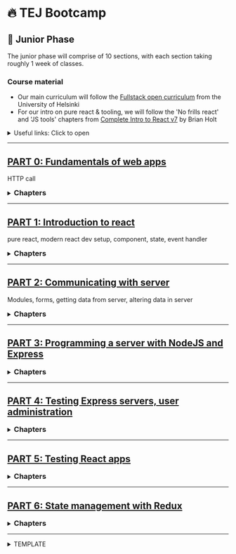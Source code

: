 # 🔥 TEJ Bootcamp

## 💚 Junior Phase

The junior phase will comprise of 10 sections, with each section taking roughly 1 week of classes.

### Course material

- Our main curriculum will follow the [Fullstack open curriculum](https://fullstackopen.com/en/) from the University of Helsinki
- For our intro on pure react & tooling, we will follow the 'No frills react' and 'JS tools' chapters from [Complete Intro to React v7](https://btholt.github.io/complete-intro-to-react-v7) by Brian Holt

<details><summary>Useful links: Click to open</summary>

- [git basics](https://git-scm.com/book/en/v2)

</details>

---

## [PART 0: Fundamentals of web apps](https://fullstackopen.com/en/part0/fundamentals_of_web_apps)

HTTP call

<details><summary><h3 style="display:inline">Chapters</h3></summary>

<details><summary>Part 0-b</summary>

**_TO-LEARN:_**

- HTTP call

**_PRE-WORK:_**

- [PART 0: Read only the 'HTTP GET' section](https://fullstackopen.com/en/part0/fundamentals_of_web_apps)

**_TO-STUDY:_**

- [PART 0-b: HTTP request](https://fullstackopen.com/en/part0/fundamentals_of_web_apps#http-get)

**_LECTURE-VIDEO:_**

- [Exercise web sequence diagrams](https://youtu.be/ycQnptR5qj8)

**_TO-DO:_**

- [0.4-0.6](https://fullstackopen.com/en/part0/fundamentals_of_web_apps#exercises-0-1-0-6)

_Instructions for TO-DO_

1. create a new git repository called `fullstackopen` in your local computer
1. create a repository in github to push your local `fullstackopen`
1. create a folder called `part0` inside `fullstackopen`
1. create separate files to put your sequence diagrams for exercises 0.4 to 0.6

</details>

</details>

---

## [PART 1: Introduction to react](https://fullstackopen.com/en/part1)

pure react, modern react dev setup, component, state, event handler

<details><summary><h3 style="display:inline">Chapters</h3></summary>

<details><summary>Part 1-a</summary>

**_TO-LEARN:_**

- pure react
- modern react dev setup

**_PRE-WORK:_**

- [watch this video on eventloop](https://www.youtube.com/watch?v=8aGhZQkoFbQ)

**_TO-STUDY:_**

- [Complete Intro to React v7: Pure react](https://btholt.github.io/complete-intro-to-react-v7/lessons/no-frills-react/pure-react)
- [Complete Intro to React v7: JS tools](https://btholt.github.io/complete-intro-to-react-v7/lessons/js-tools/npm)
- [PART 1-a: Intro to React](https://fullstackopen.com/en/part1/introduction_to_react)

**_LECTURE-VIDEO:_**

- [Pure react](https://youtu.be/Pzkcxt9j23U)

**_TO-DO:_**

- [1.1-1.2](https://fullstackopen.com/en/part1/introduction_to_react#exercises-1-1-1-2)

_Instructions for TO-DO_

1. in the `fullstackopen` repository, create a folder called `part1` inside `fullstackopen`
1. create folder called `courseinfo` inside of `part1` to put your code for exercise 1.1-1.2
   - You can create `courseinfo` project either by using `parcel`, as we did for the class today. You can clone this [starter kit](https://github.com/TEJ-Fellowship/react-start-kit)
   - Or you can create `courseinfo` project using `create-react-app` as described in the [`introduction to react`](https://fullstackopen.com/en/part1/introduction_to_react) section of the course

_note_: You will need to delete the `.git` directory inside the clone

</details>

<details><summary>Part 1-b</summary>

**_TO-LEARN:_**

- React concepts: component, JSX, props

**_PRE-WORK:_**

- master these Array methods: [Map](https://developer.mozilla.org/en-US/docs/Web/JavaScript/Reference/Global_Objects/Array/map), [Filter](https://developer.mozilla.org/en-US/docs/Web/JavaScript/Reference/Global_Objects/Array/filter), [Reduce](https://developer.mozilla.org/en-US/docs/Web/JavaScript/Reference/Global_Objects/Array/reduce), [forEach](https://developer.mozilla.org/en-US/docs/Web/JavaScript/Reference/Global_Objects/Array/forEach), [Includes](https://developer.mozilla.org/en-US/docs/Web/JavaScript/Reference/Global_Objects/Array/includes), [Some](https://developer.mozilla.org/en-US/docs/Web/JavaScript/Reference/Global_Objects/Array/some), [Every](https://developer.mozilla.org/en-US/docs/Web/JavaScript/Reference/Global_Objects/Array/every)

**_TO-STUDY:_**

- [PART 1-b: Javascript](https://fullstackopen.com/en/part1/java_script)

**_LECTURE-VIDEO:_**

- [Components with props, dev setup, JSX](https://youtu.be/xBJBrULUm0E)

**_TO-DO:_**

- [1.3-1.5](https://fullstackopen.com/en/part1/java_script#exercises-1-3-1-5)

_Instructions for TO-DO_

1. in the `fullstackopen/part1/courseinfo` repository, continue to put your code for exercise 1.3-1.5

</details>

<details><summary>Part 1-c</summary>

**_TO-LEARN:_**

- stateful component
- event handler

**_TO-STUDY:_**

- [PART 1-c: Component state, event handlers](https://fullstackopen.com/en/part1/component_state_event_handlers)

**_LECTURE-VIDEO:_**

- [Starting a react project](https://youtu.be/BGrie4SO-88)
- [Component manual re-render](https://youtu.be/6RCRVL7Z-Nc)
- [React state](https://youtu.be/uCGdWjuhhg4)
- [React event handling](https://youtu.be/x0vodxNdm0c)

**_TO-DO:_**

- [1.6-1.14](https://fullstackopen.com/en/part1/a_more_complex_state_debugging_react_apps#exercises-1-6-1-14)

</details>

<details><summary>Part 1-d</summary>

**_TO-LEARN:_**

- a more complex state
  - array, object in state: don't mutate state!
- conditional rendering of component
- debugging React apps

**_TO-STUDY:_**

- [PART 1-d: A more complex state, debugging React apps](https://fullstackopen.com/en/part1/a_more_complex_state_debugging_react_apps)

**_LECTURE-VIDEO:_**

- [Using array in state](https://youtu.be/2F7NNlAe68g)
- [Conditional rendering in component](https://youtu.be/uCGdWjuhhg4)
- [React Class, debugging, and notes on hooks](https://youtu.be/a6VNdOtzd8w)
- [Exercise 1.1 to 1.14 guide](https://youtu.be/H18zHpNDKwg)

**_TO-DO:_**

- [1.6-1.14](https://fullstackopen.com/en/part1/a_more_complex_state_debugging_react_apps#exercises-1-6-1-14)

</details>

</details>

---

## [PART 2: Communicating with server](https://fullstackopen.com/en/part2)

Modules, forms, getting data from server, altering data in server

<details><summary><h3 style="display:inline">Chapters</h3></summary>

<details><summary>Part 2-a</summary>

**_PRE-WORK:_**

- [watch at least first 3 parts of this youtube playlist](https://www.youtube.com/playlist?list=PL0zVEGEvSaeEd9hlmCXrk5yUyqUag-n84)

**_TO-LEARN:_**

- rendering collection [Array or Object]
  - don't mutate state! especially if state is Array or Object
- Array.map
- Array.reduce
- debugging React apps
  - use console through all components & calls
  - most common problems
    - the props are expected to be of a different type,
    - or called with a different name than they actually are, and destructuring fails as a result

**_TO-STUDY:_**

- [PART 2-a: Rendering a collection, modules](https://fullstackopen.com/en/part2/rendering_a_collection_modules)

**_LECTURE-VIDEO:_**

- [Using Array.map to show data in React](https://youtu.be/Mpk_FVc8A0Q)
- [Using key in React lists, and further debugging notes](https://youtu.be/-Qg0t48bWNA)

**_TO-DO:_**

- [2.1-2.5](https://fullstackopen.com/en/part2/rendering_a_collection_modules#exercises-2-1-2-5)

</details>

<details><summary>Part 2-b</summary>

**_TO-LEARN:_**

**Main concepts**

- controlled component
- filtering displayed elements

**Side notes**

- form onSubmit event handler needs event.preventDefault()
- form in App
- controlled component: using onChange
- ternary expression
- Map.filter

**_TO-STUDY:_**

- [PART 2-b: Forms](https://fullstackopen.com/en/part2/forms)

**_LECTURE-VIDEO:_**

- [Getting started with create react app to part2-a](https://youtu.be/JM0sv09GIwc)
- [Controlled component](https://youtu.be/KDzgcoe4KUg)
- [From controlled component to add to list](https://youtu.be/DCcOnuY9a-o)
- [Filtering notes](https://youtu.be/GtgBC_bUMYI)

**_TO-DO:_**

- [2.6-2.10](https://fullstackopen.com/en/part2/forms#exercises-2-6-2-10)

</details>

<details><summary>Part 2-c</summary>

**_TO-LEARN:_**

- getting data from server
  - using [JSON Server](https://medium.com/codingthesmartway-com-blog/create-a-rest-api-with-json-server-36da8680136d) to simulate server
- understanding [promises](https://developer.mozilla.org/en-US/docs/Web/JavaScript/Guide/Using_promises)
- using [Axios](https://axios-http.com/docs/intro) to call server
- [effect hooks](https://reactjs.org/docs/hooks-effect.html)

**_TO-STUDY:_**

- [PART 2-c: Getting data from server](https://fullstackopen.com/en/part2/getting_data_from_server)

**_LECTURE-VIDEO:_**

- [Changing data source in frontend to come from backend](https://youtu.be/JM0sv09GIwc)
- [Setting up json server](https://youtu.be/D6ClUvVAkrk)
- [Using Axios in frontend to access data from backend](https://youtu.be/wSGw6JUFcPU)
- [Understanding promises and async nature of axios](https://youtu.be/olCyK-TXO34)
- [Using useEffect to call axios from React component](https://youtu.be/izc1acO3eUc)

**_TO-DO:_**

- [2.11-2.14](https://fullstackopen.com/en/part2/getting_data_from_server#exercises-2-11-2-14)

</details>

<details><summary>Part 2-d</summary>

**_TO-LEARN:_**

- understanding [REST](https://www.codecademy.com/article/what-is-crud)
  - routes
  - CRUD (Create, Read, Update, Delete) actions on REST routes
  - [Axios methods corresponding to CRUD actions](https://www.freecodecamp.org/news/axios-react-how-to-make-get-post-and-delete-api-requests/)
- Sending data to the Backend Server
  - [creating new data](https://fullstackopen.com/en/part2/altering_data_in_server#sending-data-to-the-server)
  - [updating existing data using Axios.put](https://fullstackopen.com/en/part2/altering_data_in_server#changing-the-importance-of-notes)
  - [handling Error in Promise using Promise.catch](https://fullstackopen.com/en/part2/altering_data_in_server#promises-and-errors)

**Side notes**

- Array.find
- Review
  - Array.map
  - Array.filter

**_TO-STUDY:_**

- [PART 2-d: Altering data in server](https://fullstackopen.com/en/part2/altering_data_in_server)

**_LECTURE-VIDEO:_**

- [Using axios post to create note in backend](https://youtu.be/8ioBv5Rfo3A)
- [Using axios put to update note in backend](https://youtu.be/UuOC69taFxo)
- [Refactoring axios services](https://youtu.be/W3sTMbbTMkw)
- [Handling axios errors in catch block](https://youtu.be/AOgQXnk1LzE)
- [Debugging openweather map api key](https://youtu.be/aByLiib_Zks)

**_TO-DO:_**

- [2.15-2.18](https://fullstackopen.com/en/part2/altering_data_in_server#exercises-2-15-2-18)

</details>

<details><summary>Part 2-e</summary>

**_TO-LEARN:_**

- adding styles to React app
  - importing style file into JS project
  - CSS rules = selector + declerations
  - class selectors in JSX
- error message in it's own React component
  - activating error component by setting error message
- adding inline style in JSX

**_TO-STUDY:_**

- [PART 2-e: Adding styles to React app](https://fullstackopen.com/en/part2/adding_styles_to_react_app)

**_LECTURE-VIDEO:_**

- [Inline styles](https://youtu.be/_YD5VllKoXg)
- [Using a css file to style Notification component](https://youtu.be/knzBgD0vqwg)
- [Creating dynamic error message from catch block](https://youtu.be/hGK0Cx0Kbjk)

**_TO-DO:_**

- [2.19-2.20](https://fullstackopen.com/en/part2/adding_styles_to_react_app#exercises-2-19-2-20)

</details>

</details>

---

## [PART 3: Programming a server with NodeJS and Express](https://fullstackopen.com/en/part3)

<details><summary><h3 style="display:inline">Chapters</h3></summary>

<details><summary>Part 3-a</summary>

**_TO-LEARN:_**

- creating a simple Node project that runs in Node environment
- running a simple web server
- using Express library to build a more developer friendly web server
- using nodemon to run node
- defining routes in Express
  - CRUD functionality in Express routes
- Middleware
  - writing our own middleware

**Side notes**

- [difference between ES6 modules vs CommonJS syntax](https://www.freecodecamp.org/news/modules-in-javascript/)
- [what is JSON?](https://developer.mozilla.org/en-US/docs/Learn/JavaScript/Objects/JSON)
- [what does the version number in npm library mean?](https://fullstackopen.com/en/part3/node_js_and_express#express)
- [VSCode REST client](https://fullstackopen.com/en/part3/node_js_and_express#the-visual-studio-code-rest-client)
- [Math.max](https://developer.mozilla.org/en-US/docs/Web/JavaScript/Reference/Global_Objects/Math/max)

**_PRE-WORK:_**

**_TO-STUDY:_**

- [PART 3-a: Node.js and Express](https://fullstackopen.com/en/part3/node_js_and_express)

**_LECTURE-VIDEO:_**

- [creating a simple express server](https://youtu.be/fpo5GhzII5k)
  1. create new project `node-server`
  2. convert it to git repo and commit to github
  3. create an npm project inside by `npm init -y1
  4. create express server, serving on root url '/', listening on port 3001
- [serving on the '/notes' route for a 'get' method request](https://youtu.be/hPoKXqRGzOY)
  1. install nodemon as dev dependency to run node server by hot reload on code changes
  2. install cors to serve requests coming from different urls
  3. create an express route on `/notes` url for `get` request and serve it an array of notes in json format
- [side note on REST and JSON](https://youtu.be/wWBL98cfhLg)
- [creating the '/notes/:id' route for a 'get' method request](https://youtu.be/ibURgdt3CiA)
  1. create a new get route at `/notes/:id`
  2. respond with the json object of the note at that id
  3. if no notes are available at the id, then set status to 404 and return a friendly error message
- [creating the '/notes/:id' route for a 'delete' method request](https://youtu.be/ty3a-9HDW9s)
  1. create a new delete route at `/notes/:id`
  2. respond with 204 status code, and no body
  3. install `REST Client` extension
  4. create file `requests/my_requests.rest` to store the REST requests
- [creating the '/notes' route for a 'post' method request](https://youtu.be/N_JiJhyo84Q)
  1. create a new post route at `/notes`
  2. use express.json() to read json objects in the request
  3. use the json object in request to create a new post in the backend
  4. respond with status 201 created and return the newly created note object
- [creating middleware](https://youtu.be/CtN_ckGzifk)
  1. create a middleware at the top of the express server to log method, path, and body
  2. creat a middleware at the end of the express server (just before app.listen) to send a 404 not found to all paths that are not handled by the app

**_TO-DO:_**

- [3.1-3.6](https://fullstackopen.com/en/part3/node_js_and_express#exercises-3-1-3-6)
- [3.7-3.8](https://fullstackopen.com/en/part3/node_js_and_express#exercises-3-7-3-8)

</details>

<details><summary>Part 3-b</summary>

**_TO-STUDY:_**

- [PART 3-b: Deploying app to internet](https://fullstackopen.com/en/part3/deploying_app_to_internet)

**_TO-LEARN:_**

- [serving static files from server](https://fullstackopen.com/en/part3/deploying_app_to_internet#serving-static-files-from-the-backend)
- [including frontend code on server](https://fullstackopen.com/en/part3/deploying_app_to_internet#frontend-production-build)
- [deploying app to a cloud platform (e.g. Heroku)](https://fullstackopen.com/en/part3/deploying_app_to_internet#application-to-the-internet)
- [streamlining the deployment](https://fullstackopen.com/en/part3/deploying_app_to_internet#streamlining-deploying-of-the-frontend)

**Side notes**

- [CORS](https://fullstackopen.com/en/part3/deploying_app_to_internet#same-origin-policy-and-cors)
- [setting up proxy on react app](https://fullstackopen.com/en/part3/deploying_app_to_internet#proxy)
- [how the current set-up after part3-b looks](https://fullstackopen.com/en/part3/deploying_app_to_internet#the-whole-app-to-internet)

**_LECTURE-VIDEO:_**

- [serving frontend static files from node server](https://youtu.be/4mQUK71WaFU)
  1. build react app for serving from web server
  2. include the build folder in your node application
  3. instruct node server to serve the static files from the build folder
- [modify frontend backend code to run in cloud](https://youtu.be/PTlSqtGJHJU)
  1. in react app, change the baseurl to a relative url
  2. in node server, read the PORT value from environment if available
- [deploy fullstack app to Heroku](https://youtu.be/iuUGZY7pqsE)
  1. create a Heroku account at https://devcenter.heroku.com/
  2. globally install heroku npm library
  3. if node server is not on its own repository, then create a separate repo for node server
  4. add a Procfile with instructions for Heroku
  5. create Heroku app to deploy your project to
  6. push your code to the Heroku remote git server
- [streamline deploying frontend and backend code to Heroku](https://youtu.be/qKfxe6uvQ6E)
  1. in node server repository, add npm script to build the react app and copy it to server repo
  2. add npm script to deploy to Heroku
  3. add npm script that combines all steps to build, copy, git commit, and deploy to Heroku
- [add proxy to react-app](https://youtu.be/YptUn1bG1T4)
  1. configure proxy url to setup node server in the react-app

**_TO-DO:_**

- [3.9-3.11](https://fullstackopen.com/en/part3/deploying_app_to_internet#exercises-3-9-3-11)

</details>

<details><summary>Part 3-c: Saving data to MongoDB</summary>

- [PART 3-c: Saving data to MongoDB](https://fullstackopen.com/en/part3/saving_data_to_mongo_db)

**_LECTURE-VIDEO:_**

- [introduction to mongodb](https://youtu.be/vgmX9Az-k80)
- [setting up mongo database in mongodb.com](https://youtu.be/9TZ-nrXNGrs)
  1. [create a free account in mongodb.com](https://fullstackopen.com/en/part3/saving_data_to_mongo_db#mongo-db)
  2. create database userid and password
  3. set network setting to allow access from anywhere
  4. get the connection string to your database
- [using mongoose to set up a practice application](https://youtu.be/AxrS9Aq_i3I)
  1. npm install mongoose
  2. create a new mongo.js file in your repo to create practice application
  3. put all the mongodb code using mongoose for `Note`:
  - [create a schema for Note](https://fullstackopen.com/en/part3/saving_data_to_mongo_db#schema)
  - use the schema to create a model for Note
  - [use the Note model to create and save a Note object into mongodb](https://fullstackopen.com/en/part3/saving_data_to_mongo_db#creating-and-saving-objects)
  - [write code to fetch data frome `notes` collection using the `Note` model](https://fullstackopen.com/en/part3/saving_data_to_mongo_db#fetching-objects-from-the-database)
- [connect the notes-server to the database](https://youtu.be/gv2kD-zq5e4)
  1. [fetch db connection from environment:](https://fullstackopen.com/en/part3/saving_data_to_mongo_db#backend-connected-to-a-database)
  - for localhost: create a .env file to store the db connection string (add it to .gitignore)
  - for heroku: configure db connection string in heroku `Config Vars`
  2. [create separate module to put database configuration](https://fullstackopen.com/en/part3/saving_data_to_mongo_db#database-configuration-into-its-own-module)
  3. [get data from database in the `/notes` route for `get` method](https://fullstackopen.com/en/part3/saving_data_to_mongo_db#backend-connected-to-a-database)
- [more node express routes configured through database](https://youtu.be/gsYmmlGrTUw)
  1. [rewrite `/notes` route for `post` method](https://fullstackopen.com/en/part3/saving_data_to_mongo_db#using-database-in-route-handlers)
  1. [rewrite `/notes/:id` route for `get` method](https://fullstackopen.com/en/part3/saving_data_to_mongo_db#using-database-in-route-handlers)
  1. [error handling](https://fullstackopen.com/en/part3/saving_data_to_mongo_db#error-handling)
  1. [moving error handling to middleware](https://fullstackopen.com/en/part3/saving_data_to_mongo_db#moving-error-handling-into-middleware)
  1. [rewrite `/notes/:id` route for `delete` method](https://fullstackopen.com/en/part3/saving_data_to_mongo_db#other-operations)
  1. [write `/notes/:id` route for `put` method](https://fullstackopen.com/en/part3/saving_data_to_mongo_db#other-operations)

**_TO-DO:_**

- [3.12](https://fullstackopen.com/en/part3/saving_data_to_mongo_db#exercise-3-12)
- [3.13-3.14](https://fullstackopen.com/en/part3/saving_data_to_mongo_db#exercises-3-13-3-14)
- [3.15-3.18](https://fullstackopen.com/en/part3/saving_data_to_mongo_db#exercises-3-15-3-18)

</details>

<details><summary>Part 3-d: Validation and ESLint</summary>

- [PART 3-d: Validation and ESLint](https://fullstackopen.com/en/part3/validation_and_es_lint)

**_LECTURE-VIDEO:_**

- [about environment variables](https://youtu.be/3dw7bmLsXAc)
- [mongoose schema validation](https://youtu.be/hE4vlHSSFkU)
  1. create a mongoose schema validation for `content` field in noteSchema
  2. in the note post route, catch the error in note.save
  3. put the error handler in the error handling middleware
  4. catch and display the error in the notes react app
- [mongoose schema validation while updating](https://youtu.be/JU4DzgyKIyI)
  1. in the note update route, configure it to also throw schema validation errors
  2. why schema based validation is better than logical error handling in code
  3. setting heroku config variables through the command line
- [linting and prettier setup and configurations](https://youtu.be/kqR3hAeg6-g)
  1. install prettier, eslint, and other dev dependencies for linting and formatting
  2. setup the VSCode extensions for prettier and eslint
  3. setup config files for eslint and prettier
  4. create eslint rule to show warning for console.log
  5. create eslint ignore config file
  6. difference between formatting (prettier) vs code linting (eslint)

**_TO-DO:_**

- [3.19-3.21](https://fullstackopen.com/en/part3/validation_and_es_lint#exercises-3-19-3-21)
- [3.22](https://fullstackopen.com/en/part3/validation_and_es_lint#exercise-3-22)

</details>

</details>

---

## [PART 4: Testing Express servers, user administration](https://fullstackopen.com/en/part4)

<details><summary><h3 style="display:inline">Chapters</h3></summary>
<details><summary>Part 4-a: Structure of backend application, introduction to testing</summary>

- [Part 4-a : Structure of backend application, introduction to testing](https://fullstackopen.com/en/part4/structure_of_backend_application_introduction_to_testing)

**_LECTURE-VIDEO:_**

- [Code refactoring](https://youtu.be/IJytft-UX6Q)
  1. [refactor config, logger, and middleware to `utils` folder](https://fullstackopen.com/en/part4/structure_of_backend_application_introduction_to_testing#project-structure)
- [Refactoring Node express Router](https://youtu.be/yrTAJAT-QCw)
  1. refactor all the `notes` routes to `controllers/notes.js`
- [Testing Node application](https://youtu.be/WMI7Qu1kqhM)
  1. install jest in dev dependency (npm install --save-dev jest)
  2. define npm script to run jest and specify the execution environment is node
  3. unit testing(use of test(),describe())
- [Notes on rest parameters, node http module, types of exports, route middleware](https://youtu.be/QI7s6Cm6Msk)
  - [rest parameters](https://developer.mozilla.org/en-US/docs/Web/JavaScript/Reference/Functions/rest_parameters)
  - [node http module vs express](https://stackoverflow.com/questions/38176214/why-do-some-developer-use-http-and-express-to-create-the-server)
  - [express router middleware](https://expressjs.com/en/guide/using-middleware.html)

**_TO-DO:_**

- [4.1-4.2](https://fullstackopen.com/en/part4/structure_of_backend_application_introduction_to_testing#exercises-4-1-4-2)
- [4.3-4.7](https://fullstackopen.com/en/part4/structure_of_backend_application_introduction_to_testing#exercises-4-3-4-7)

</details>

<details><summary>Part 4-b: Testing the backend</summary>

- [PART 4-b: Testing the backend](https://fullstackopen.com/en/part4/testing_the_backend)

**_LECTURE-VIDEO:_**

- [Setting up test environment](https://youtu.be/iIuu3SSWnGc)
  1. [set up NODE_ENV for different environments](https://fullstackopen.com/en/part4/testing_the_backend#test-environment)
  - set up cross-env, if required for windows
  2. [use supertest to connect to api without starting node server, then write tests for](https://fullstackopen.com/en/part4/testing_the_backend#supertest)
  - get all notes
  - checking length of notes
  - checking content of one note
- [initialize database before test](https://youtu.be/o63KJxjzDok)
  1. [include the `beforeEach` block](https://fullstackopen.com/en/part4/testing_the_backend#initializing-the-database-before-tests)
  2. modify tests written above to use the database initialization values
- [async/await syntax](https://youtu.be/Fob_yhLmFIc)
  1. [refactor notesRouter.get for '/api/notes' to async/await](https://fullstackopen.com/en/part4/testing_the_backend#async-await-in-the-backend)
  - run tests to make sure it is still working correctly
- [write test then refactor notesRouter.post to async/await](https://youtu.be/bFNIu7d9CqM)
  1. [write test then refactor notesRouter.post to async/await](https://fullstackopen.com/en/part4/testing_the_backend#more-tests-and-refactoring-the-backend)
  - write the test cases to test different scenario
  - run tests to make sure code is currently working
  2. create helper functions for some common functions required for testing
  - refactor tests to use helper functions
  - refactor notesRouter.post to use async / await syntax
  - run test to make sure code is still working after refactoring
  3. [continue refactoring notesRouter.get single note, and notesRouter.delete routes to use async/await](https://fullstackopen.com/en/part4/testing_the_backend#error-handling-and-async-await)
- [Optimizing the beforeEach function](https://youtu.be/jqVF_NLMsSA)
  1. [use Promise.all to await for an array of promises to resolve](https://fullstackopen.com/en/part4/testing_the_backend#optimizing-the-before-each-function)
  2. [refactor tests to use describe block to group tests](https://fullstackopen.com/en/part4/testing_the_backend#refactoring-tests)

**_TO-DO:_**

- [4.8-4.12](https://fullstackopen.com/en/part4/testing_the_backend#exercises-4-8-4-12)
- [4.13-4.14](https://fullstackopen.com/en/part4/testing_the_backend#exercises-4-13-4-14)

</details>

<details><summary>Part 4-c: User administration</summary>

[PART 4-c: User administration](https://fullstackopen.com/en/part4/user_administration)

**_LECTURE-VIDEO:_**

- [Setting up Mongo DB for Note to User relationship](https://youtu.be/HshcFKMxKvs)
  1. [set up Mongoose schema for `User`](https://fullstackopen.com/en/part4/user_administration#mongoose-schema-for-users)
  2. modify `Note` Mongoose schema to refer to `User` who created the Note
- [Creating users](https://youtu.be/75b9Yjdid1c)
  1. [install bcrypt library to create one-way hash of the password](https://fullstackopen.com/en/part4/user_administration#creating-users)
  2. create new router for `users` that handles REST api requests related to `users`
  - create `users` router
  - include `users` router in app.js
  - in `users` router, write POST method to create new user
  3. write test case for user creation
  - first, write `usersInDb` helper function to get all users from DB
  - write test case for user creation with new username, utilizing `usersInDb` helper function
  - running the test should pass
  4. practice Test Driven Development to add functionality to creating new user
  - write test case for user creation with existing username
  - running the test should fail, as we expect status code 400, but as of now our code returns 201 created
  - adjust create new user function to check for existing username
  - running the test should now pass
  5. in `users` router, write route handler for GET method for all users
- [Update new note creation to include user that created the note](https://youtu.be/q_4xcyJ5cNA)
  1. [update route handler for POST method for new note](https://fullstackopen.com/en/part4/user_administration#creating-a-new-note)
  - include user.\_id in the created note's `user` field
  - append the newly created note.\_id to the user's `notes` field
  2. [update users and notes route handlers to populate full data](https://fullstackopen.com/en/part4/user_administration#populate)
  - update GET all users route handler to `populate` the full notes that the user has created
  - user `populate parameters` to only include the fields that we want
  - update GET all notes route handler to `populate` required user fields

**_TO-DO:_**

Nothing!!

</details>

<details><summary>Part 4-d: Token authentication</summary>

[PART 4-d: Token authentication](https://fullstackopen.com/en/part4/token_authentication)

**_LECTURE-VIDEO:_**

- [Principles of token based authentication](https://youtu.be/CzekTh2A5O8)
  1. [understanding token based authentication sequence diagram](https://fullstackopen.com/en/part4/token_authentication)
  2. implement logging in function
  - npm install jsonwebtoken
  - create new router for `login` that handles REST api requests related to `login`
  - add the `login` router in app.js
  - add `SECRET` value to `.env` file that will be used by jsonwebtoken to sign the token
  - test logging in using VS Code REST-client
- [Creating new notes with logged in user](https://youtu.be/fTohbhJwvg0)
  1. [change the POST new note handler to only allow logged in users](https://fullstackopen.com/en/part4/token_authentication#limiting-creating-new-notes-to-logged-in-users)
  2. test creation of new note with token using VS Code REST-client
  - write VS Code REST-client code to login
  - write VS Code REST-client code to POST new note, including token returned from login
  3. [implement error handling](https://fullstackopen.com/en/part4/token_authentication#error-handling)
  - update `errorHandler` middleware to handle `ValidationError` and `JsonWebTokenError`
- [Problems of Token-based authentication](https://youtu.be/_sVk3vSt0Fw)
  1. [put time limit for the validity period of token](https://fullstackopen.com/en/part4/token_authentication#problems-of-token-based-authentication)
  2. update `errorHandler` middleware to handle `TokenExpiredError`
  3. [end notes](https://fullstackopen.com/en/part4/token_authentication#end-notes)

**_TO-DO:_**

- [4.15-4.23](https://fullstackopen.com/en/part4/token_authentication#exercises-4-15-4-23)

</details>

</details>

---

## [PART 5: Testing React apps](https://fullstackopen.com/en/part5)

<details><summary><h3 style="display:inline">Chapters</h3></summary>

<details><summary>Part 5-a: Login in frontend</summary>

- [PARTPart 5-a: Login in frontend](https://fullstackopen.com/en/part5/login_in_frontend)

**_LECTURE-VIDEO:_**

- [Handling login](https://youtu.be/eKpcEvatJ1s)
  1. [in App.js, add a form for login using controlled input fields for userid and password](https://fullstackopen.com/en/part5/login_in_frontend#handling-login)
  2. write function `handleLogin` to handle `onSubmit` for the login form
  3. write login service to call login api
  4. call login service from `handleLogin` App.js
  5. in App.js, convert login and note posting forms into functions
  6. conditionally call the forms based on whether user is logged in
- [Creating new notes](https://youtu.be/iGSjWaOUEDc)
  1. [set up `notes.js` service to use token from login response as the `Authorization` header in the notes creation request header](https://fullstackopen.com/en/part5/login_in_frontend#creating-new-notes)
  2. in App.js `handleLogin` function, `setToken` after login is sucessful
  3. the functionality to `add note` from the react app should work again
- [Saving login information in the browser](https://youtu.be/fYX5A3FWI2Q)
  1. [in `handleLogin` call `window.localStorage.setItem` to store user data in local storage](https://fullstackopen.com/en/part5/login_in_frontend#saving-the-token-to-the-browsers-local-storage)
  - remember to use `JSON.stringify` to convert JS object to string
  2. in `App.js`, write a useEffect hook that will read user data from local storage if available when application loads
  - remember to use `JSON.parse` to convert string to JS object
  3. [possible cross site scripting problems when using local storage](https://fullstackopen.com/en/part5/login_in_frontend#a-note-on-using-local-storage)

**_TO-DO:_**

- [5.1-5.4](https://fullstackopen.com/en/part5/login_in_frontend#exercises-5-1-5-4)

</details>

<details><summary>Part 5-b: props.children and proptypes</summary>

- [Part 5-b: props.children and proptypes](https://fullstackopen.com/en/part5/props_children_and_proptypes)

**_LECTURE-VIDEO:_**

- [Using props.children to create a generic Togglable component to control visibility of components](https://youtu.be/DvFC83TTwu8)
  1. [move login form to it's own component, LoginForm](https://fullstackopen.com/en/part5/props_children_and_proptypes#displaying-the-login-form-only-when-appropriate)
  2. [move the `Togglable` logic into it's own component, Togglable](https://fullstackopen.com/en/part5/props_children_and_proptypes#the-components-children-aka-props-children)
  - please note how `props.children` is being used
  3. modify `App.js > loginForm()` function to call `LoginForm` component within the `Togglable` component to make login form togglable
- [Move the Note adding form (`NoteForm`) into it's own component](https://youtu.be/1dIckrpr7bQ)
  1. now use the `Togglable` component to toggle visibility of `NoteForm`
  2. [move new note related state to the `NoteForm` component](https://fullstackopen.com/en/part5/props_children_and_proptypes#state-of-the-forms)
- [Using useRef, forwardRef, and useImperativeHandle](https://youtu.be/bzFsomL6yxQ)
  1. [use useRef, forwardRef, and useImperativeHandle to pass functions from inner component to outer component](https://fullstackopen.com/en/part5/props_children_and_proptypes#references-to-components-with-ref)
  2. [a note on creating instances of the same component](https://fullstackopen.com/en/part5/props_children_and_proptypes#one-point-about-components)
- [Using prop-types and eslint](https://youtu.be/FC04ezeV7FY)
  1. [use the prop-types package to declare mandatory props and their data type](https://fullstackopen.com/en/part5/props_children_and_proptypes#prop-types)
  - declare mandatory props in the `Togglable` and `LoginForm` components
  2. [configure eslint to ignore test related errors](https://fullstackopen.com/en/part5/props_children_and_proptypes#e-slint)
  - install the package eslint-plugin-jest as dev dependency
  - create eslint config file, either `.eslintrc.json` (copy from our previous parcel repo) or `.eslintrc.js` (from this workshop)
  - add `jest` related env, plugins entries
  3. create `.eslintignore` file to ignore files where eslint should not check
  4. give a displayName to the `Togglable` component

**_TO-DO:_**

- [5.5-5.10](https://fullstackopen.com/en/part5/props_children_and_proptypes#exercises-5-5-5-10)
- [5.11-5.12](https://fullstackopen.com/en/part5/props_children_and_proptypes#exercises-5-11-5-12)

</details>

<details><summary>Part 5-c: Testing React apps</summary>

- [Part 5-c: Testing React apps](https://fullstackopen.com/en/part5/testing_react_apps)

**_WE-WILL-LEARN:_**

We will learn unit testing a React component. We will learn to test:

- a component will render what we expect it to render
- a component will call the correct function passed as a prop when a button is clicked
- a component will re-render correctly when a button is clicked
- a component will call a function with the correct argument when a button is clicked

**_LECTURE-VIDEO:_**

- [Setup initial jest test for Note component](https://youtu.be/NfCUIp1Gihk)
  1. npm install --save-dev @testing-library/react @testing-library/jest-dom
  2. make sure `Note` component has className `note`
  3. [write Note component test in the file src/components/Note.test.js](https://fullstackopen.com/en/part5/testing_react_apps#searching-for-content-in-a-component)
  4. run the test
  5. modify the test to also check by selecting the element by class name in the rendered container
  6. [use `screen.debug()` to see html output of render and of screen.getByText](https://fullstackopen.com/en/part5/testing_react_apps#debugging-tests)
- [Clicking buttons in test](https://youtu.be/XPYLtXHi4MM)
  1. [set up test for button click](https://fullstackopen.com/en/part5/testing_react_apps#clicking-buttons-in-tests)
  - npm install --save-dev @testing-library/user-event
  - npm install -D --exact jest-watch-typeahead@0.6.5
  2. write test case for button click on the `Note` component
  3. [write tests for the Togglable component](https://fullstackopen.com/en/part5/testing_react_apps#tests-for-the-togglable-component)
  - set up Togglable component for testing by adding className="togglableContent"
  - now write the tests
- [Testing the forms](https://youtu.be/C6GzDq6W_UA)
  1. [write test for form submit](https://fullstackopen.com/en/part5/testing_react_apps#testing-the-forms)
  2. more options for finding elements
  - [note if there are two input fields](https://fullstackopen.com/en/part5/testing_react_apps#about-finding-the-elements)
    - use `screen.getByPlaceholderText` to be more precise to get right text input field, or use `container.querySelector`
  - using `{ exact: false }` option in the `screen.getByText` method
  - using `screen.findByText`; note it returns a promise
  - using `screen.queryByText`; note it does not cause an exception if the element is not found
- [More notes on tests](https://youtu.be/RGVPQTNyEgM)
  1. [finding test coverage](https://fullstackopen.com/en/part5/testing_react_apps#test-coverage)
  - by running `CI=true npm test -- --coverage`
  2. [frontend integration tests](https://fullstackopen.com/en/part5/testing_react_apps#frontend-integration-tests)
  3. [snapshot testing](https://fullstackopen.com/en/part5/testing_react_apps#snapshot-testing)

**_TO-DO:_**

- [5.13-5.16](https://fullstackopen.com/en/part5/testing_react_apps#exercises-5-13-5-16)

</details>

<details>
<summary>Part 5-d: End to end Testing</summary>

- [Part 5-d: End to end testing](https://fullstackopen.com/en/part5/end_to_end_testing)

**_LECTURE-VIDEO:_**

- [Initial setup for cypress](https://www.youtube.com/watch?v=-OKjjM8Y9Os)
  1. [install cypress to the frontend as development dependency (npm install --save-dev cypress)](<(https://fullstackopen.com/en/part5/end_to_end_testing#cypress)>)
  2. add an npm-script to run it `{"cypress:open": "cypress open"}`
  3. add an npm-script to the backend which starts it in test mode `{"start:test": "cross-env NODE_ENV=test node index.js"}`
  4. start cypress with command `{npm run cypress:open}`
  5. Create a new test file i.e `notes.app.spec.cy.js` inside the cypress/e2e folder
  6. Write the first test for the front page
- [Writing to a form](https://www.youtube.com/watch?v=hdv3rS3NWeU)
  1. [extend our tests so that the test tries to log in to our application](https://fullstackopen.com/en/part5/end_to_end_testing#writing-to-a-form)
  - type the username and password in the login form using `{cy.type}` for the test
  - `{cy.get}` command allows for searching elements by CSS selectors
  - use `id` to get the value from input fields and use # to select id
- Some things to note
  1. to avoid name conflicts, we gave the submit button the id login-button we can use to access it
  2. if you are getting eslint errors on cy `{npm install eslint-plugin-cypress --save-dev}`
  3. changing the configuration in `{.eslintrc.js}`
- [Testing new note form](https://www.youtube.com/watch?v=Dts2-btCrXA)
  1. [only logged-in users can create new notes, so we added logging in to the application in beforeEach block](https://fullstackopen.com/en/part5/end_to_end_testing#testing-new-note-form)
  2. give adding note input an to avoid test failing if there is more than one input
  3. All changes to the browser's state are reversed after each test
- [Controlling the state of the database](https://www.youtube.com/watch?v=Dts2-btCrXA)
  1. challenge with E2E tests is that they do not have access to the database
  2. [create API endpoints to the backend for the test](https://fullstackopen.com/en/part5/end_to_end_testing#controlling-the-state-of-the-database)
  - create a new router for the tests `{testingRouter}` at backend
  - add it to the backend only if the application is run on test-mode
  - the test does HTTP requests to the backend with `{cy.request}`
  3. write the test for changing the importance of notes
  4. [make a test to ensure that a login attempt fails if the password is wrong](https://fullstackopen.com/en/part5/end_to_end_testing#failed-login-test)
  - check error mesage `{ cy.get(className).contains(message))}`
  - note : css class selector starts with . `{.className}`
  5. for more diverse tests than contains which works based on text content only
  - `Should` should always be chained with get (or another chainable command)
  - cypress requires the colors to be given as rgb
  - if the test are for same component we can chain `should;` with `and`
- [Bypassing the UI](https://www.youtube.com/watch?v=U6UBYY8Jv5M)
  1. note : [Fully test the login flow – but only once!](https://docs.cypress.io/guides/end-to-end-testing/testing-your-app#Logging-in)
  2. [bypass the UI](https://fullstackopen.com/en/part5/end_to_end_testing#bypassing-the-ui)
  3. [Custom command](https://docs.cypress.io/api/cypress-api/custom-commands)
  - create a cy command for login
  - create a cy command for adding new note
  4. chaining contains with contains
  5. When coding tests, you should check in the test runner that the tests use the right components!
  6. use of `parent()` and `find` and `as` in cy
- [Running and debugging the tests](https://www.youtube.com/watch?v=U6UBYY8Jv5M)
  1. cypress commands always return undefined
  2. Cypress commands are like promises
  3. we can run the test using cli with command `{"test:e2e": "cypress run"}`
  4. videos of the test execution will be saved to cypress/videos/
  5. gitignore the videos directory

**_TO-DO:_**

- [5.17-5.22](https://fullstackopen.com/en/part5/end_to_end_testing#exercises-5-17-5-22)

</details>
</details>

---

## [PART 6: State management with Redux](https://fullstackopen.com/en/part6)

<details><summary><h3 style="display:inline">Chapters</h3></summary>
<details><summary>Part 6-a: Flux-architecture and Redux</summary>

- [Part 6-a: Flux-architecture and Redux](https://fullstackopen.com/en/part6/flux_architecture_and_redux)

**_WE-WILL-LEARN:_**

- **_LECTURE-VIDEO:_**

- [Create a counter app that uses redux]()
  1. setup the applition
  - npx create-react-app redux-counter
  - delete all files except index.html and index.js
  - cd redux-counter
  - npm install redux
  2. setup redux in index.js for simple counter
  - create a reducer, `counterReducer` in this case. the reducer does the work similar to `setState`
  - create a store, by using `createStore` and passing it the reducer
  - use `store.getState()` to get the store (like the `state`)
  - use `store.dispatch(action)` to modify the store (like calling `setState`)
    - `action` is an object with `type` key, and optionally `data` key
  - use `store.subscribe(React Component)` to rerender component when store changes
- [Create a note app that uses redux]()
  1. setup the applition
  - npx create-react-app redux-note
  - delete all files except index.html and index.js
  - cd redux-note
  - npm install redux
  2. setup redux in index.js for note app
  - create a reducer, `noteReducer` in this case. the reducer does the work similar to `setState`
  - create a store, by using `createStore` and passing it the reducer
  - use `store.getState()` to get the store (like the `state`)
  - use `store.dispatch(action)` to modify the store (like calling `setState`)
    - `action` is an object with `type` key, and `data` key
  - use `store.subscribe(React Component)` to rerender component when store changes
  3. add functionality to add new note
  - add form to add note
  - add `onSubmit` handler that calls `store.dispatch` for adding note
  4. fix the problem with `NEW_NOTE` in the reducer
  - state is immutable
  5. add functionality to toggle importance
  - add `onClick` call to `toggleImportance` function from each note display
  - write the function `toggleImportance` to call `store.dispatch`
  - write a separate `action creator` called `toggleImportanceOf` that creates the action to dispatch
  2. put redux actions for create note, and toggle importance into their own functions
  3. use redux hook to get access to redux `store` from any component
  - npm install react-redux
  - move app component to App.js
  - move the action creators to reducers/noteReducer.js
  - modify index.js using react-redux to pass the `store` to App via `Provider`
  4. modify App.js to access the `store` from `Provider`
  - `useSelector` to get access to the `store`
  - `useDispatch` to send actions to redux
  5. put note creation form into its own `NewNote` component
  6. put notes list display and single note into a separate `Notes` component
- [refactor note app to use Provider]()
  1. put the reducer in the `reducers/noteReducer.js` file
  2. also move the action creators to `reducers/noteReducer.js`
  3. move the app component to `App.js`
  4. npm install react-redux
  5. modify the store related code in `index.js` to wrap it around `Provider` to pass to `App`
  - in `index.js`, import `Provider`
  - wrap `App` with `Provider` with `store`
  6. modify `App` to read `store` from `Provider`
  7. now even if we further refactor add new note form to its own component, we don't need to pass the store from App; the store can be directly accessed by all the components

**_TO-DO:_**

- [6.1-6.2](https://fullstackopen.com/en/part6/flux_architecture_and_redux#exercises-6-1-6-2)
- [6.3-6.8](https://fullstackopen.com/en/part6/flux_architecture_and_redux#exercises-6-3-6-8)

</details>
</details>

---

<details><summary>TEMPLATE</summary>

<details><summary>Part -: </summary>

**_TO-STUDY:_**

**_PRE-WORK:_**

- [PART -: ]()

**_TO-LEARN:_**

**Side notes**

**_LECTURE-VIDEO:_**

- []()

**_TO-DO:_**

- [.-.]()

</details>

<details><summary>Part : </summary>

- [PART : ]()

**_WE-WILL-LEARN:_**

**_LECTURE-VIDEO:_**

- []()
  1.
- []()

**_TO-DO:_**

- [.-.]()

</details>

</details>
